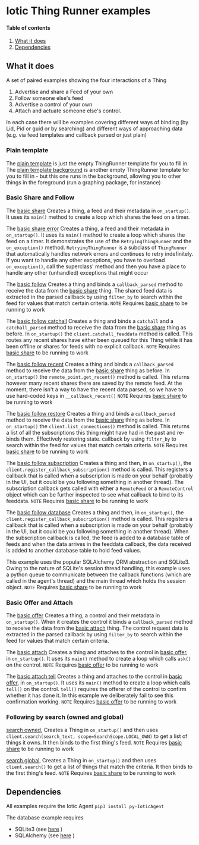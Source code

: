 # Iotic Thing Runner examples


#### Table of contents
1. [What it does](#what-it-does)
2. [Dependencies](#Dependencies)

## What it does

A set of paired examples showing the four interactions of a Thing
1. Advertise and share a Feed of your own
2. Follow someone else's feed
3. Advertise a control of your own
4. Attach and actuate someone else's control.

In each case there will be examples covering different ways of binding (by Lid, Pid or guid or by searching) and
different ways of approaching data (e.g. via feed templates and callback parsed or just plain)

### Plain template
The [plain template](./plain_template.py) is just the empty ThingRunner template for you to fill in.
The [plain template background](./plain_template_background.py)
 is another empty ThingRunner template for you to fill in - but this one runs in the background, allowing you to
 other things in the foreground (run a graphing package, for instance)

### Basic Share and Follow
The [basic share](./follow_feed/share_basic.py) Creates a thing, a feed and their metadata in `on_startup()`.
It uses its `main()` method to create a loop which shares the feed on a timer.

The [basic share error](./follow_feed/share_basic_error.py) Creates a thing, a feed and their metadata in
`on_startup()`.
It uses its `main()` method to create a loop which shares the feed on a timer.
It demonstrates the use of the `RetryingThingRunner` and the `on_exception()` method.
`RetryingThingRunner` is a subclass of `ThingRunner` that automatically handles network errors and continues
to retry indefinitely. If you want to handle any other exceptions, you have to overload `on_exception()`, call
the superclass' method and then you have a place to handle any other (unhandled) exceptions that might occur

The [basic follow](./follow_feed/follow_basic.py) Creates a thing and binds a `callback_parsed` method to receive the
data from the [basic share](./follow_feed/share_basic.py) thing.  The shared feed data is extracted in the parsed
callback by using `filter_by` to search within the feed for values that match certain criteria.
`NOTE` Requires [basic share](./follow_feed/share_basic.py) to be running to work

The [basic follow catchall](./follow_feed/follow_basic_catchall.py)
Creates a thing and binds a `catchall` and a `catchall_parsed`
method to receive the data from the [basic share](./follow_feed/share_basic.py) thing as before.
In `on_startup()` the `client.catchall_feeddata` method is called.  This routes any recent shares
have either been queued for this Thing while it has been offline or shares for feeds with no explicit callback.
`NOTE` Requires [basic share](./follow_feed/share_basic.py) to be running to work

The [basic follow recent](./follow_feed/follow_basic_recent.py) Creates a thing and binds a `callback_parsed`
method to receive the data from the [basic share](./follow_feed/share_basic.py) thing as before.
In `on_startup()` the `remote_point.get_recent()` method is called.  This returns however many recent shares
there are saved by the remote feed. At the moment, there isn't a way to have the recent data parsed, so we
have to use hard-coded keys in `__callback_recent()`
`NOTE` Requires [basic share](./follow_feed/share_basic.py) to be running to work

The [basic follow restore](./follow_feed/follow_basic_restore.py) Creates a thing and binds a `callback_parsed`
method to receive the data from the [basic share](./follow_feed/share_basic.py) thing as before.
In `on_startup()` the `client.list_connections()` method is called. This returns a list of all the subscriptions
this thing might have had in the past and re-binds them.  Effectively restoring state.
callback by using `filter_by` to search within the feed for values that match certain criteria.
`NOTE` Requires [basic share](./follow_feed/share_basic.py) to be running to work

The [basic follow subscription](./follow_feed/follow_basic_subscription.py) Creates a thing and then,
in `on_startup()`,  the `client.register_callback_subscription()` method is called.
This registers a callback that is called when a subscription is made on your behalf (probably in the UI, but it
could be you following something in another thread).
The subscription callback gets called with either a `RemoteFeed` or a `RemoteControl` object which can be further
inspected to see what callback to bind to its feeddata.
`NOTE` Requires [basic share](./follow_feed/share_basic.py) to be running to work

The [basic follow database](./follow_feed/follow_basic_database.py) Creates a thing and then,
in `on_startup()`,  the `client.register_callback_subscription()` method is called.
This registers a callback that is called when a subscription is made on your behalf (probably in the UI, but it
could be you following something in another thread).
When the subscription callback is called, the feed is added to a database table of feeds and when the data arrives
in the feeddata callback, the data received is added to another database table to hold feed values.

This example uses the popular SQLAlchemy ORM abstraction and SQLite3. Owing to the nature of SQLite's session thread
handling, this example uses a python queue to communicate between the callback functions
(which are called in the agent's thread) and the main thread which holds the session object.
`NOTE` Requires [basic share](./follow_feed/share_basic.py) to be running to work

### Basic Offer and Attach
The [basic offer](./attach_control/offer_basic.py) Creates a thing, a control and their metadata in `on_startup()`.
When it creates the control it binds a `callback_parsed` method to receive the
data from the [basic attach](./attach_control/attach_basic.py) thing.  The control request data is extracted
in the parsed callback by using `filter_by` to search within the feed for values that match certain criteria.

The [basic attach](./attach_control/attach_basic.py) Creates a thing and attaches to the control in
[basic offer](./attach_control/offer_basic.py), in `on_startup()`.
It uses its `main()` method to create a loop which calls `ask()` on the control.
`NOTE` Requires [basic offer](./follow_feed/offer_basic.py) to be running to work

The [basic attach tell](./attach_control/attach_basic_tell.py) Creates a thing and attaches to the control in
[basic offer](./attach_control/offer_basic.py), in `on_startup()`.
It uses its `main()` method to create a loop which calls `tell()` on the control.  `tell()` requires the offerer
of the control to confirm whether it has done it. In this example we deliberately fail to see this confirmation
working.
`NOTE` Requires [basic offer](./follow_feed/offer_basic.py) to be running to work

### Following by search (owned and global)
[search owned](./follow_feed/follow_search_local.py), Creates a Thing in `on_startup()` and then uses
`client.search(search_text, scope=SearchScope.LOCAL_OWN)` to get a list of things it owns.
It then binds to the first thing's feed.
`NOTE` Requires [basic share](./follow_feed/share_basic.py) to be running to work

[search global](./follow_feed/follow_search_global.py), Creates a Thing in `on_startup()` and then uses
`client.search()` to get a list of things that match the criteria.
It then binds to the first thing's feed.
`NOTE` Requires [basic share](./follow_feed/share_basic.py) to be running to work


## Dependencies
All examples require the Iotic Agent
`pip3 install py-IoticAgent`

The database example requires
- SQLite3 (see [here](http://www.sqlitetutorial.net/download-install-sqlite/) )
- SQLAlchemy (see [here](https://www.pythoncentral.io/how-to-install-sqlalchemy/) )
